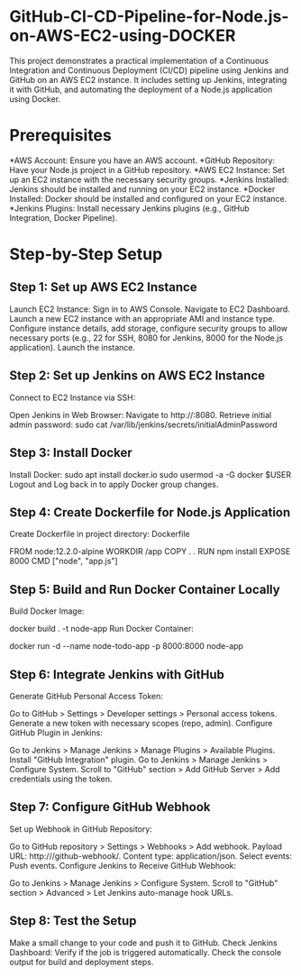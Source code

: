 # GitHub-CI-CD-Pipeline-for-Node.js-on-AWS-EC2-using-DOCKER
This project demonstrates a practical implementation of a Continuous Integration and Continuous Deployment (CI/CD) pipeline using Jenkins and GitHub on an AWS EC2 instance. It includes setting up Jenkins, integrating it with GitHub, and automating the deployment of a Node.js application using Docker. 

# Prerequisites
*AWS Account: Ensure you have an AWS account.
*GitHub Repository: Have your Node.js project in a GitHub repository.
*AWS EC2 Instance: Set up an EC2 instance with the necessary security groups.
*Jenkins Installed: Jenkins should be installed and running on your EC2 instance.
*Docker Installed: Docker should be installed and configured on your EC2 instance.
*Jenkins Plugins: Install necessary Jenkins plugins (e.g., GitHub Integration, Docker Pipeline).

# Step-by-Step Setup

## Step 1: Set up AWS EC2 Instance
Launch EC2 Instance:
Sign in to AWS Console.
Navigate to EC2 Dashboard.
Launch a new EC2 instance with an appropriate AMI and instance type.
Configure instance details, add storage, configure security groups to allow necessary ports (e.g., 22 for SSH, 8080 for Jenkins, 8000 for the Node.js application).
Launch the instance.

## Step 2: Set up Jenkins on AWS EC2 Instance
Connect to EC2 Instance via SSH:

Open Jenkins in Web Browser:
Navigate to http://<your-ec2-public-ip>:8080.
Retrieve initial admin password:
sudo cat /var/lib/jenkins/secrets/initialAdminPassword

## Step 3: Install Docker
Install Docker:
sudo apt install docker.io
sudo usermod -a -G docker $USER
Logout and Log back in to apply Docker group changes.

## Step 4: Create Dockerfile for Node.js Application
Create Dockerfile in project directory:
Dockerfile

FROM node:12.2.0-alpine
WORKDIR /app
COPY . .
RUN npm install
EXPOSE 8000
CMD ["node", "app.js"]

## Step 5: Build and Run Docker Container Locally
Build Docker Image:

docker build . -t node-app
Run Docker Container:

docker run -d --name node-todo-app -p 8000:8000 node-app

## Step 6: Integrate Jenkins with GitHub
Generate GitHub Personal Access Token:

Go to GitHub > Settings > Developer settings > Personal access tokens.
Generate a new token with necessary scopes (repo, admin).
Configure GitHub Plugin in Jenkins:

Go to Jenkins > Manage Jenkins > Manage Plugins > Available Plugins.
Install "GitHub Integration" plugin.
Go to Jenkins > Manage Jenkins > Configure System.
Scroll to "GitHub" section > Add GitHub Server > Add credentials using the token.

## Step 7: Configure GitHub Webhook
Set up Webhook in GitHub Repository:

Go to GitHub repository > Settings > Webhooks > Add webhook.
Payload URL: http://<your-jenkins-server>/github-webhook/.
Content type: application/json.
Select events: Push events.
Configure Jenkins to Receive GitHub Webhook:

Go to Jenkins > Manage Jenkins > Configure System.
Scroll to "GitHub" section > Advanced > Let Jenkins auto-manage hook URLs.

## Step 8: Test the Setup
Make a small change to your code and push it to GitHub.
Check Jenkins Dashboard:
Verify if the job is triggered automatically.
Check the console output for build and deployment steps.
